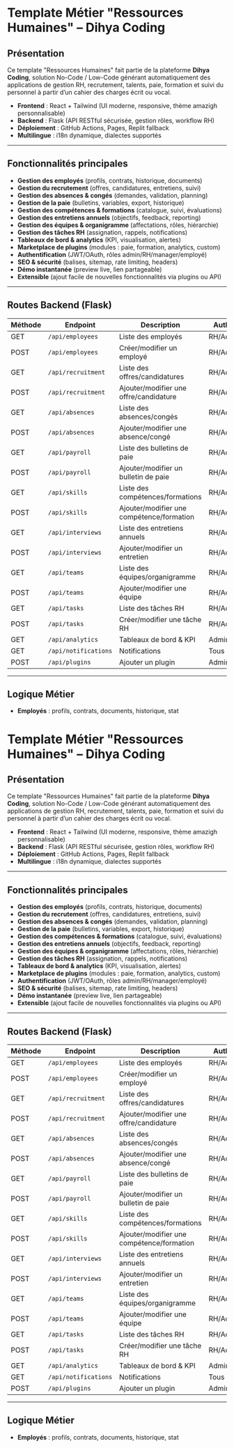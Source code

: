 # Template Métier "Ressources Humaines" – Dihya Coding

## Présentation

Ce template "Ressources Humaines" fait partie de la plateforme **Dihya Coding**, solution No-Code / Low-Code générant automatiquement des applications de gestion RH, recrutement, talents, paie, formation et suivi du personnel à partir d’un cahier des charges écrit ou vocal.

- **Frontend** : React + Tailwind (UI moderne, responsive, thème amazigh personnalisable)
- **Backend** : Flask (API RESTful sécurisée, gestion rôles, workflow RH)
- **Déploiement** : GitHub Actions, Pages, Replit fallback
- **Multilingue** : i18n dynamique, dialectes supportés

---

## Fonctionnalités principales

- **Gestion des employés** (profils, contrats, historique, documents)
- **Gestion du recrutement** (offres, candidatures, entretiens, suivi)
- **Gestion des absences & congés** (demandes, validation, planning)
- **Gestion de la paie** (bulletins, variables, export, historique)
- **Gestion des compétences & formations** (catalogue, suivi, évaluations)
- **Gestion des entretiens annuels** (objectifs, feedback, reporting)
- **Gestion des équipes & organigramme** (affectations, rôles, hiérarchie)
- **Gestion des tâches RH** (assignation, rappels, notifications)
- **Tableaux de bord & analytics** (KPI, visualisation, alertes)
- **Marketplace de plugins** (modules : paie, formation, analytics, custom)
- **Authentification** (JWT/OAuth, rôles admin/RH/manager/employé)
- **SEO & sécurité** (balises, sitemap, rate limiting, headers)
- **Démo instantanée** (preview live, lien partageable)
- **Extensible** (ajout facile de nouvelles fonctionnalités via plugins ou API)

---

## Routes Backend (Flask)

| Méthode | Endpoint                      | Description                                 | Authentification      |
|---------|-------------------------------|---------------------------------------------|-----------------------|
| GET     | `/api/employees`              | Liste des employés                          | RH/Admin              |
| POST    | `/api/employees`              | Créer/modifier un employé                   | RH/Admin              |
| GET     | `/api/recruitment`            | Liste des offres/candidatures               | RH/Admin              |
| POST    | `/api/recruitment`            | Ajouter/modifier une offre/candidature      | RH/Admin              |
| GET     | `/api/absences`               | Liste des absences/congés                   | RH/Admin/Manager      |
| POST    | `/api/absences`               | Ajouter/modifier une absence/congé          | RH/Admin/Manager      |
| GET     | `/api/payroll`                | Liste des bulletins de paie                 | RH/Admin              |
| POST    | `/api/payroll`                | Ajouter/modifier un bulletin de paie        | RH/Admin              |
| GET     | `/api/skills`                 | Liste des compétences/formations            | RH/Admin              |
| POST    | `/api/skills`                 | Ajouter/modifier une compétence/formation   | RH/Admin              |
| GET     | `/api/interviews`             | Liste des entretiens annuels                | RH/Admin/Manager      |
| POST    | `/api/interviews`             | Ajouter/modifier un entretien               | RH/Admin/Manager      |
| GET     | `/api/teams`                  | Liste des équipes/organigramme              | RH/Admin              |
| POST    | `/api/teams`                  | Ajouter/modifier une équipe                 | RH/Admin              |
| GET     | `/api/tasks`                  | Liste des tâches RH                         | RH/Admin/Manager      |
| POST    | `/api/tasks`                  | Créer/modifier une tâche RH                 | RH/Admin/Manager      |
| GET     | `/api/analytics`              | Tableaux de bord & KPI                      | Admin/RH/Manager      |
| GET     | `/api/notifications`          | Notifications                               | Tous rôles            |
| POST    | `/api/plugins`                | Ajouter un plugin                           | Admin                 |

---

## Logique Métier

- **Employés** : profils, contrats, documents, historique, stat<!-- filepath: /workspaces/Dihya/Dihya/backend/flask/app/templates/ressources_humaines/README.md -->

# Template Métier "Ressources Humaines" – Dihya Coding

## Présentation

Ce template "Ressources Humaines" fait partie de la plateforme **Dihya Coding**, solution No-Code / Low-Code générant automatiquement des applications de gestion RH, recrutement, talents, paie, formation et suivi du personnel à partir d’un cahier des charges écrit ou vocal.

- **Frontend** : React + Tailwind (UI moderne, responsive, thème amazigh personnalisable)
- **Backend** : Flask (API RESTful sécurisée, gestion rôles, workflow RH)
- **Déploiement** : GitHub Actions, Pages, Replit fallback
- **Multilingue** : i18n dynamique, dialectes supportés

---

## Fonctionnalités principales

- **Gestion des employés** (profils, contrats, historique, documents)
- **Gestion du recrutement** (offres, candidatures, entretiens, suivi)
- **Gestion des absences & congés** (demandes, validation, planning)
- **Gestion de la paie** (bulletins, variables, export, historique)
- **Gestion des compétences & formations** (catalogue, suivi, évaluations)
- **Gestion des entretiens annuels** (objectifs, feedback, reporting)
- **Gestion des équipes & organigramme** (affectations, rôles, hiérarchie)
- **Gestion des tâches RH** (assignation, rappels, notifications)
- **Tableaux de bord & analytics** (KPI, visualisation, alertes)
- **Marketplace de plugins** (modules : paie, formation, analytics, custom)
- **Authentification** (JWT/OAuth, rôles admin/RH/manager/employé)
- **SEO & sécurité** (balises, sitemap, rate limiting, headers)
- **Démo instantanée** (preview live, lien partageable)
- **Extensible** (ajout facile de nouvelles fonctionnalités via plugins ou API)

---

## Routes Backend (Flask)

| Méthode | Endpoint                      | Description                                 | Authentification      |
|---------|-------------------------------|---------------------------------------------|-----------------------|
| GET     | `/api/employees`              | Liste des employés                          | RH/Admin              |
| POST    | `/api/employees`              | Créer/modifier un employé                   | RH/Admin              |
| GET     | `/api/recruitment`            | Liste des offres/candidatures               | RH/Admin              |
| POST    | `/api/recruitment`            | Ajouter/modifier une offre/candidature      | RH/Admin              |
| GET     | `/api/absences`               | Liste des absences/congés                   | RH/Admin/Manager      |
| POST    | `/api/absences`               | Ajouter/modifier une absence/congé          | RH/Admin/Manager      |
| GET     | `/api/payroll`                | Liste des bulletins de paie                 | RH/Admin              |
| POST    | `/api/payroll`                | Ajouter/modifier un bulletin de paie        | RH/Admin              |
| GET     | `/api/skills`                 | Liste des compétences/formations            | RH/Admin              |
| POST    | `/api/skills`                 | Ajouter/modifier une compétence/formation   | RH/Admin              |
| GET     | `/api/interviews`             | Liste des entretiens annuels                | RH/Admin/Manager      |
| POST    | `/api/interviews`             | Ajouter/modifier un entretien               | RH/Admin/Manager      |
| GET     | `/api/teams`                  | Liste des équipes/organigramme              | RH/Admin              |
| POST    | `/api/teams`                  | Ajouter/modifier une équipe                 | RH/Admin              |
| GET     | `/api/tasks`                  | Liste des tâches RH                         | RH/Admin/Manager      |
| POST    | `/api/tasks`                  | Créer/modifier une tâche RH                 | RH/Admin/Manager      |
| GET     | `/api/analytics`              | Tableaux de bord & KPI                      | Admin/RH/Manager      |
| GET     | `/api/notifications`          | Notifications                               | Tous rôles            |
| POST    | `/api/plugins`                | Ajouter un plugin                           | Admin                 |

---

## Logique Métier

- **Employés** : profils, contrats, documents, historique, stat